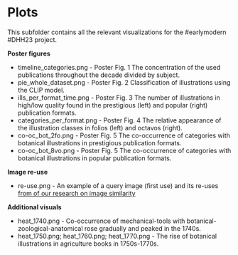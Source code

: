 # Plots

This subfolder contains all the relevant visualizations for the #earlymodern #DHH23 project.

**Poster figures**
* timeline_categories.png - Poster Fig. 1 The concentration of the used publications throughout the decade divided by subject.<br>
* pie_whole_dataset.png - Poster Fig. 2 Classification of illustrations using the CLIP model.<br>
* ills_per_format_time.png -  Poster Fig. 3 The number of illustrations in high/low quality found in the prestigious (left) and popular (right) publication formats.<br>
* categories_per_format.png - Poster Fig. 4 The relative appearance of the illustration classes in folios (left) and octavos (right).<br>
* co-oc_bot_2fo.png - Poster Fig. 5 The co-occurrence of categories with botanical illustrations in prestigious publication formats.<br>
* co-oc_bot_8vo.png -  Poster Fig. 5 The co-occurrence of categories with botanical illustrations in popular publication formats.<br>

**Image re-use**
* re-use.png - An example of a query image (first use) and its re-uses [from of our research on image similarity](https://github.com/dhh23/early-modern-image-similarity "dhh23/early-modern-image-similarity")

**Additional visuals**
* heat_1740.png - Co-occurrence of mechanical-tools with botanical-zoological-anatomical rose gradually and peaked in the 1740s.<br>
* heat_1750.png; heat_1760.png; heat_1770.png - The rise of botanical illustrations in agriculture books in 1750s-1770s.
